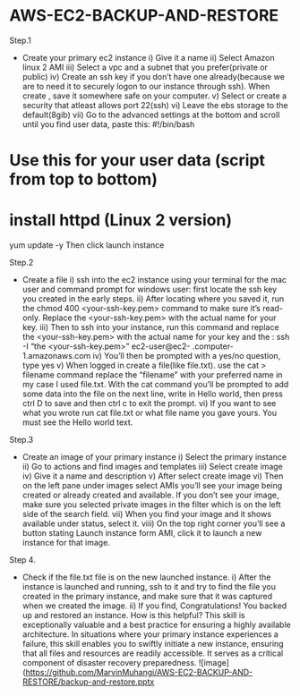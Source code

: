 # AWS-EC2-BACKUP-AND-RESTORE
Step.1
-	Create your primary ec2 instance 
i)	Give it a name
ii)	Select Amazon linux 2 AMI
iii)	Select a vpc and a subnet that you prefer(private or public)
iv)	Create an ssh key if you don’t have one already(because we are to need it to securely logon to our instance through ssh). When create , save it somewhere safe on your computer.
v)	Select or create a security that atleast allows port 22(ssh)
vi)	Leave the ebs storage to the default(8gib)
vii)	Go to the advanced settings at the bottom and scroll until you find user data, paste this: #!/bin/bash
# Use this for your user data (script from top to bottom)
# install httpd (Linux 2 version)
yum update -y
Then click launch instance

Step.2
-	Create a file 
i)	ssh into the ec2 instance using your terminal for the mac user and command prompt for windows user: first locate the ssh key you created in the early steps.
ii)	After locating where you saved it, run the chmod 400 <your-ssh-key.pem> command to make sure it’s read-only. Replace the <your-ssh-key.pem> with the actual name for your key.
iii)	Then to ssh into your instance, run this command and replace the <your-ssh-key.pem> with the actual name for your key and the <public- ip-address>: 
ssh -I “the <your-ssh-key.pem>” ec2-user@ec2- <public-ip-address>.computer-1.amazonaws.com
iv)	You’ll then be prompted with a yes/no question, type yes
v)	When logged in create a file(like file.txt). use the cat > filename command replace the “filename” with your preferred name in my case I used file.txt. With the cat command you’ll be prompted to add some data into the file on the next line, write in Hello world, then press ctrl D to save and then ctrl c to exit the prompt.
vi)	If you want to see what you wrote run cat file.txt or what file name you gave yours. You must see the Hello world text.

Step.3
-	Create an image of your primary instance
i)	Select the primary instance 
ii)	Go to actions and find images and templates
iii)	Select create image
iv)	Give it a name and description
v)	After select create image
vi)	Then on the left pane under images select AMIs you’ll see your image being created or already created and available. If you don’t see your image, make sure you selected private images in the filter which is on the left side of the search field.
vii)	When you find your image and it shows available under status, select it.
viii)	On the top right corner you’ll see a button stating Launch instance form AMI, click it to launch a new instance for that image.

Step 4.
-	Check if the file.txt file is on the new launched instance.
i)	After the instance is launched and running, ssh to it and try to find the file you created in the primary instance, and make sure that it was captured when we created the image.
ii)	If you find, Congratulations! You backed up and restored an instance.
How is this helpful?
This skill is exceptionally valuable and a best practice for ensuring a highly available architecture. In situations where your primary instance experiences a failure, this skill enables you to swiftly initiate a new instance, ensuring that all files and resources are readily accessible. It serves as a critical component of disaster recovery preparedness.
![image](https://github.com/MarvinMuhangi/AWS-EC2-BACKUP-AND-RESTORE/backup-and-restore.pptx

